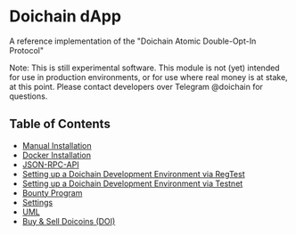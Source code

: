 # Doichain dApp
A reference implementation of the "Doichain Atomic Double-Opt-In Protocol"

Note: This is still experimental software. This module is not (yet) intended for use in production environments, or for use where real money is at stake, at this point.
Please contact developers over Telegram @doichain for questions.

## Table of Contents
- [Manual Installation](doc/en/install-manual-linux.md)
- [Docker Installation](doc/en/install-docker.md)
- [JSON-RPC-API](doc/en/json-rpc-api.md)
- [Setting up a Doichain Development Environment via RegTest](doc/en/dev-env-regtest.md)
- [Setting up a Doichain Development Environment via Testnet](doc/en/dev-env-testnet.md)
- [Bounty Program](doc/en/bounty.md)
- [Settings](doc/en/settings.md)
- [UML](doc/en/uml.md)
- [Buy & Sell Doicoins (DOI)](https://bisq.network)
